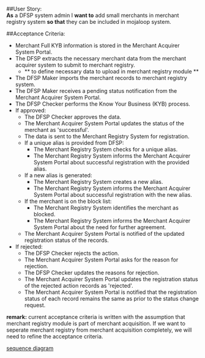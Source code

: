 
##User Story:  
**As** a DFSP system admin I **want to** add small merchants in merchant registry system **so that** they can be included in mojaloop system.

##Acceptance Criteria:
* Merchant Full KYB information is stored in the Merchant Acquirer System Portal.
* The DFSP extracts the necessary merchant data from the merchant acquirer system to submit to merchant registry.
    - ** to define necessary data to upload in merchant registry module **
* The DFSP Maker imports the merchant records to merchant registry system.
* The DFSP Maker receives a pending status notification from the Merchant Acquirer System Portal.
* The DFSP Checker performs the Know Your Business (KYB) process.
* If approved:
   - The DFSP Checker approves the data.
   - The Merchant Acquirer System Portal updates the status of the merchant as 'successful'.
   - The data is sent to the Merchant Registry System for registration.
   - If a unique alias is provided from DFSP:
     - The Merchant Registry System checks for a unique alias.
     - The Merchant Registry System informs the Merchant Acquirer System Portal about successful registration with the provided alias.
   - If a new alias is generated:
     - The Merchant Registry System creates a new alias.
     - The Merchant Registry System informs the Merchant Acquirer System Portal about successful registration with the new alias.
   - If the merchant is on the block list:
     - The Merchant Registry System identifies the merchant as blocked.
     - The Merchant Registry System informs the Merchant Acquirer System Portal about the need for further agreement.
   - The Merchant Acquirer System Portal is notified of the updated registration status of the records.
* If rejected:
    - The DFSP Checker rejects the action.
    - The Merchant Acquirer System Portal asks for the reason for rejection.
    - The DFSP Checker updates the reasons for rejection.
    - The Merchant Acquirer System Portal updates the registration status of the rejected action records as 'rejected'.
    - The Merchant Acquirer System Portal is notified that the registration status of each record remains the same as prior to the status change request.

**remark:** current acceptance criteria is written with the assumption that merchant registry module is part of merchant acquisition. If we want to seperate merchant registry from merchant acquisition completely, we will need to refine the acceptance criteria. 


[sequence diagram](https://github.com/mojaloop/merchant-payment-docs/blob/master/DFSP%20merchant%20onboard%20Sequence%20Diagram.md)
